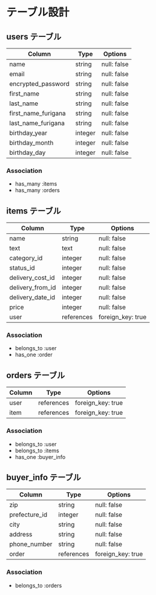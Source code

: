 # テーブル設計

## users テーブル

| Column              | Type    | Options     |
| --------            | ------  | ---------   |
| name                | string  | null: false |
| email               | string  | null: false |
| encrypted_password  | string  | null: false |
| first_name          | string  | null: false |
| last_name           | string  | null: false |
| first_name_furigana | string  | null: false |
| last_name_furigana  | string  | null: false |
| birthday_year       | integer | null: false |
| birthday_month      | integer | null: false |
| birthday_day        | integer | null: false |


### Association

- has_many :items
- has_many :orders

## items テーブル

| Column            | Type       | Options           |
| ------            | ------     | -----------       |
| name              | string     | null: false       |
| text              | text       | null: false       |
| category_id       | integer    | null: false       |
| status_id         | integer    | null: false       |
| delivery_cost_id  | integer    | null: false       |
| delivery_from_id  | integer    | null: false       |
| delivery_date_id  | integer    | null: false       |
| price             | integer    | null: false       |
| user              | references | foreign_key: true |

### Association

- belongs_to :user
- has_one :order

## orders テーブル

| Column      | Type       | Options           |
| ------      | ------     | -----------       |
| user        | references | foreign_key: true |
| item        | references | foreign_key: true |

### Association

- belongs_to :user
- belongs_to :items
- has_one :buyer_info

## buyer_info テーブル

| Column        | Type       | Options           |
| ---------     | ---------- | ----------------- |
| zip           | string     | null: false       |
| prefecture_id | integer    | null: false       |
| city          | string     | null: false       |
| address       | string     | null: false       |
| phone_number  | string     | null: false       |
| order         | references | foreign_key: true |


### Association

- belongs_to :orders

